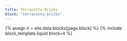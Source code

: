 ```yaml
---
title: Terracotta Bricks
block: "terracotta_bricks"
---
```


{% assign it = site.data.blocks[page.block] %}
{% include block_template.liquid block=it %}

